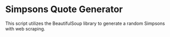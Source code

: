 # Simpsons Quote Generator

This script utilizes the BeautifulSoup library to generate a random Simpsons with web scraping.
